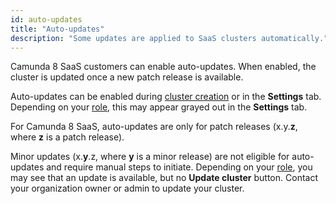 ```yaml
---
id: auto-updates
title: "Auto-updates"
description: "Some updates are applied to SaaS clusters automatically."
---
```


Camunda 8 SaaS customers can enable auto-updates. When enabled, the cluster is updated once a new patch release is available.

Auto-updates can be enabled during [cluster creation](/components/console/manage-clusters/create-cluster.md) or in the **Settings** tab. Depending on your [role](/components/console/manage-organization/manage-users.md), this may appear grayed out in the **Settings** tab.

For Camunda 8 SaaS, auto-updates are only for patch releases (x.y.**z**, where **z** is a patch release).

Minor updates (x.**y**.z, where **y** is a minor release) are not eligible for auto-updates and require manual steps to initiate. Depending on your [role](/components/console/manage-organization/manage-users.md), you may see that an update is available, but no **Update cluster** button. Contact your organization owner or admin to update your cluster.
